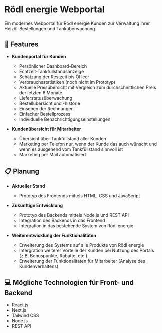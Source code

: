 # Rödl energie Webportal

Ein modernes Webportal für Rödl energie Kunden zur Verwaltung ihrer Heizöl-Bestellungen und Tanküberwachung.

## 🚀 Features

- **Kundenportal für Kunden**
  - Persönlicher Dashboard-Bereich
  - Echtzeit-Tankfüllstandsanzeige
  - Schätzung der Restzeit bis Öl leer
  - Verbrauchsstatistiken (noch nicht im Prototyp)
  - Aktuelle Preisübersicht mit Vergleich zum durchschnittlichen Preis der letzten 6 Monate
  - Lieferstatusüberwachung  
  - Bestellübersicht und -historie
  - Einsehen der Rechnungen
  - Einfacher Bestellprozess
  - Individuelle Benachrichtigungseinstellungen

- **Kundenübersicht für Mitarbeiter**
  - Übersicht über Tankfüllstand aller Kunden
  - Marketing per Telefon nur, wenn der Kunde das auch wünscht und wenn es ausgehend vom Tankfüllstand sinnvoll ist
  - Marketing per Mail automatisiert

## 📋 Planung

- **Aktueller Stand**
  - Prototyp des Frontends mittels HTML, CSS und JavaScript

- **Zukünftige Entwicklung**
  - Prototyp des Backends mittels Node.js und REST API
  - Integration des Backends in das Frontend
  - Integration in das bestehende System von Rödl energie

- **Weiterentwicklung der Funktionalitäten**
  - Erweiterung des Systems auf alle Produkte von Rödl energie
  - Intergration weiterer Vorteile der Kunden bei Nutzung des Portals (z.B. Bonuspunkte, Rabatte, etc.)
  - Erweiterung der Funktionalitäten für Mitarbeiter (Analyse des Kundenverhaltens)

## 💻 Mögliche Technologien für Front- und Backend

- React.js
- Next.js
- Tailwind CSS
- Node.js
- REST API

